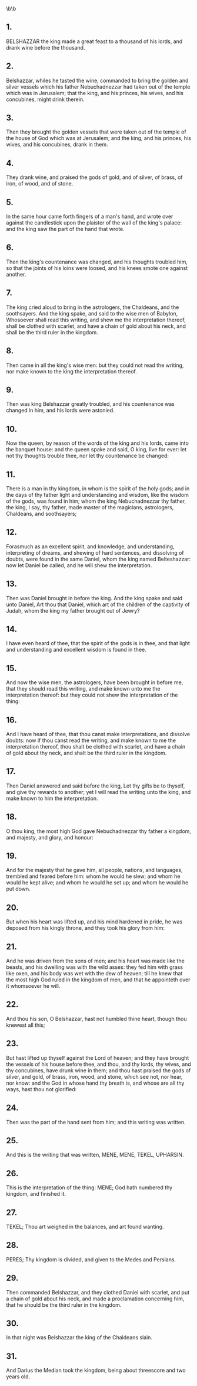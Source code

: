 \b\b
## 1.
BELSHAZZAR the king made a great feast to a thousand of his lords, and drank wine before the thousand.
## 2.
Belshazzar, whiles he tasted the wine, commanded to bring the golden and silver vessels which his father Nebuchadnezzar had taken out of the temple which was in Jerusalem; that the king, and his princes, his wives, and his concubines, might drink therein.
## 3.
Then they brought the golden vessels that were taken out of the temple of the house of God which was at Jerusalem; and the king, and his princes, his wives, and his concubines, drank in them.
## 4.
They drank wine, and praised the gods of gold, and of silver, of brass, of iron, of wood, and of stone.
## 5.
In the same hour came forth fingers of a man's hand, and wrote over against the candlestick upon the plaister of the wall of the king's palace: and the king saw the part of the hand that wrote.
## 6.
Then the king's countenance was changed, and his thoughts troubled him, so that the joints of his loins were loosed, and his knees smote one against another.
## 7.
The king cried aloud to bring in the astrologers, the Chaldeans, and the soothsayers.  And the king spake, and said to the wise men of Babylon, Whosoever shall read this writing, and shew me the interpretation thereof, shall be clothed with scarlet, and have a chain of gold about his neck, and shall be the third ruler in the kingdom.
## 8.
Then came in all the king's wise men: but they could not read the writing, nor make known to the king the interpretation thereof.
## 9.
Then was king Belshazzar greatly troubled, and his countenance was changed in him, and his lords were astonied.
## 10.
Now the queen, by reason of the words of the king and his lords, came into the banquet house: and the queen spake and said, O king, live for ever: let not thy thoughts trouble thee, nor let thy countenance be changed:
## 11.
There is a man in thy kingdom, in whom is the spirit of the holy gods; and in the days of thy father light and understanding and wisdom, like the wisdom of the gods, was found in him; whom the king Nebuchadnezzar thy father, the king, I say, thy father, made master of the magicians, astrologers, Chaldeans, and soothsayers;
## 12.
Forasmuch as an excellent spirit, and knowledge, and understanding, interpreting of dreams, and shewing of hard sentences, and dissolving of doubts, were found in the same Daniel, whom the king named Belteshazzar: now let Daniel be called, and he will shew the interpretation.
## 13.
Then was Daniel brought in before the king.  And the king spake and said unto Daniel, Art thou that Daniel, which art of the children of the captivity of Judah, whom the king my father brought out of Jewry?
## 14.
I have even heard of thee, that the spirit of the gods is in thee, and that light and understanding and excellent wisdom is found in thee.
## 15.
And now the wise men, the astrologers, have been brought in before me, that they should read this writing, and make known unto me the interpretation thereof: but they could not shew the interpretation of the thing:
## 16.
And I have heard of thee, that thou canst make interpretations, and dissolve doubts: now if thou canst read the writing, and make known to me the interpretation thereof, thou shalt be clothed with scarlet, and have a chain of gold about thy neck, and shalt be the third ruler in the kingdom.
## 17.
Then Daniel answered and said before the king, Let thy gifts be to thyself, and give thy rewards to another; yet I will read the writing unto the king, and make known to him the interpretation.
## 18.
O thou king, the most high God gave Nebuchadnezzar thy father a kingdom, and majesty, and glory, and honour:
## 19.
And for the majesty that he gave him, all people, nations, and languages, trembled and feared before him: whom he would he slew; and whom he would he kept alive; and whom he would he set up; and whom he would he put down.
## 20.
But when his heart was lifted up, and his mind hardened in pride, he was deposed from his kingly throne, and they took his glory from him:
## 21.
And he was driven from the sons of men; and his heart was made like the beasts, and his dwelling was with the wild asses: they fed him with grass like oxen, and his body was wet with the dew of heaven; till he knew that the most high God ruled in the kingdom of men, and that he appointeth over it whomsoever he will.
## 22.
And thou his son, O Belshazzar, hast not humbled thine heart, though thou knewest all this;
## 23.
But hast lifted up thyself against the Lord of heaven; and they have brought the vessels of his house before thee, and thou, and thy lords, thy wives, and thy concubines, have drunk wine in them; and thou hast praised the gods of silver, and gold, of brass, iron, wood, and stone, which see not, nor hear, nor know: and the God in whose hand thy breath is, and whose are all thy ways, hast thou not glorified:
## 24.
Then was the part of the hand sent from him; and this writing was written.
## 25.
And this is the writing that was written, MENE, MENE, TEKEL, UPHARSIN.
## 26.
This is the interpretation of the thing: MENE; God hath numbered thy kingdom, and finished it.
## 27.
TEKEL; Thou art weighed in the balances, and art found wanting.
## 28.
PERES; Thy kingdom is divided, and given to the Medes and Persians.
## 29.
Then commanded Belshazzar, and they clothed Daniel with scarlet, and put a chain of gold about his neck, and made a proclamation concerning him, that he should be the third ruler in the kingdom.
## 30.
In that night was Belshazzar the king of the Chaldeans slain.
## 31.
And Darius the Median took the kingdom, being about threescore and two years old.
